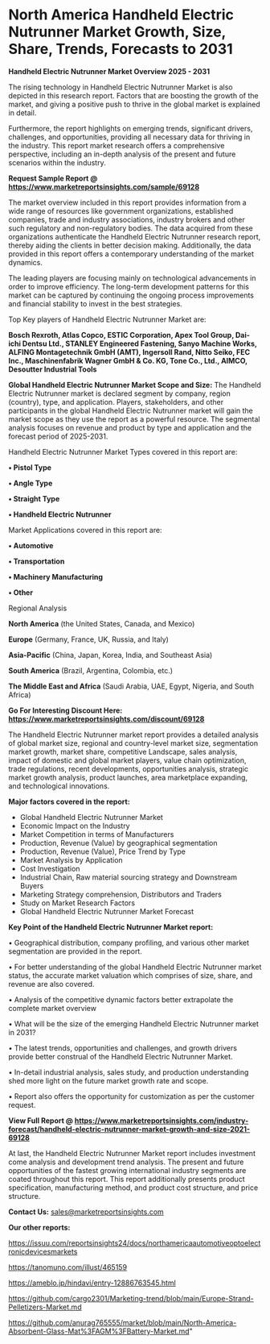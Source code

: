 # North America Handheld Electric Nutrunner Market Growth, Size, Share, Trends, Forecasts to 2031

<Strong> Handheld Electric Nutrunner Market Overview 2025 - 2031</strong>

The rising technology in Handheld Electric Nutrunner Market is also depicted in this research report. Factors that are boosting the growth of the market, and giving a positive push to thrive in the global market is explained in detail.

Furthermore, the report highlights on emerging trends, significant drivers, challenges, and opportunities, providing all necessary data for thriving in the industry. This report market research offers a comprehensive perspective, including an in-depth analysis of the present and future scenarios within the industry.

<strong>Request Sample Report @ <a href=https://www.marketreportsinsights.com/sample/69128>https://www.marketreportsinsights.com/sample/69128</a></strong>

The market overview included in this report provides information from a wide range of resources like government organizations, established companies, trade and industry associations, industry brokers and other such regulatory and non-regulatory bodies. The data acquired from these organizations authenticate the Handheld Electric Nutrunner research report, thereby aiding the clients in better decision making. Additionally, the data provided in this report offers a contemporary understanding of the market dynamics.

The leading players are focusing mainly on technological advancements in order to improve efficiency. The long-term development patterns for this market can be captured by continuing the ongoing process improvements and financial stability to invest in the best strategies.

Top Key players of Handheld Electric Nutrunner Market are:

<strong>Bosch Rexroth, Atlas Copco, ESTIC Corporation, Apex Tool Group, Dai-ichi Dentsu Ltd., STANLEY Engineered Fastening, Sanyo Machine Works, ALFING Montagetechnik GmbH (AMT), Ingersoll Rand, Nitto Seiko, FEC Inc., Maschinenfabrik Wagner GmbH & Co. KG, Tone Co., Ltd., AIMCO, Desoutter Industrial Tools</strong>

<strong><b>Global Handheld Electric Nutrunner Market Scope and Size:</b></strong>
The Handheld Electric Nutrunner market is declared segment by company, region (country), type, and application. Players, stakeholders, and other participants in the global Handheld Electric Nutrunner market will gain the market scope as they use the report as a powerful resource. The segmental analysis focuses on revenue and product by type and application and the forecast period of 2025-2031.

Handheld Electric Nutrunner Market Types covered in this report are:

<strong>• Pistol Type

• Angle Type

• Straight Type

• Handheld Electric Nutrunner</strong>

Market Applications covered in this report are:

<strong>• Automotive

• Transportation

• Machinery Manufacturing

• Other</strong> 

Regional Analysis

<strong>North America</strong> (the United States, Canada, and Mexico)

<strong>Europe</strong> (Germany, France, UK, Russia, and Italy)

<strong>Asia-Pacific</strong> (China, Japan, Korea, India, and Southeast Asia)

<strong>South America</strong> (Brazil, Argentina, Colombia, etc.)

<strong>The Middle East and Africa</strong> (Saudi Arabia, UAE, Egypt, Nigeria, and South Africa)

<strong>Go For Interesting Discount Here: <a href=https://www.marketreportsinsights.com/discount/69128>https://www.marketreportsinsights.com/discount/69128</a></strong>

The Handheld Electric Nutrunner market report provides a detailed analysis of global market size, regional and country-level market size, segmentation market growth, market share, competitive Landscape, sales analysis, impact of domestic and global market players, value chain optimization, trade regulations, recent developments, opportunities analysis, strategic market growth analysis, product launches, area marketplace expanding, and technological innovations.

<strong><b>Major factors covered in the report:</b></strong>
<ul>
  <li>Global Handheld Electric Nutrunner Market </li>
  <li>Economic Impact on the Industry</li>
  <li>Market Competition in terms of Manufacturers</li>
  <li>Production, Revenue (Value) by geographical segmentation</li>
  <li>Production, Revenue (Value), Price Trend by Type</li>
  <li>Market Analysis by Application</li>
  <li>Cost Investigation</li>
  <li>Industrial Chain, Raw material sourcing strategy and Downstream Buyers</li>
  <li>Marketing Strategy comprehension, Distributors and Traders</li>
  <li>Study on Market Research Factors</li>
  <li>Global Handheld Electric Nutrunner Market Forecast</li>
</ul>

<strong><b>Key Point of the Handheld Electric Nutrunner Market report:</b></strong>

• Geographical distribution, company profiling, and various other market segmentation are provided in the report.

• For better understanding of the global Handheld Electric Nutrunner market status, the accurate market valuation which comprises of size, share, and revenue are also covered.

• Analysis of the competitive dynamic factors better extrapolate the complete market overview

• What will be the size of the emerging Handheld Electric Nutrunner market in 2031?

• The latest trends, opportunities and challenges, and growth drivers provide better construal of the Handheld Electric Nutrunner Market.

• In-detail industrial analysis, sales study, and production understanding shed more light on the future market growth rate and scope.

• Report also offers the opportunity for customization as per the customer request.

<strong><b>View Full Report @ <a href=https://www.marketreportsinsights.com/industry-forecast/handheld-electric-nutrunner-market-growth-and-size-2021-69128>https://www.marketreportsinsights.com/industry-forecast/handheld-electric-nutrunner-market-growth-and-size-2021-69128</a></b></strong>


At last, the Handheld Electric Nutrunner Market report includes investment come analysis and development trend analysis. The present and future opportunities of the fastest growing international industry segments are coated throughout this report. This report additionally presents product specification, manufacturing method, and product cost structure, and price structure.

<strong>Contact Us:</strong>
sales@marketreportsinsights.com

<strong>Our other reports:</strong>

<a href=https://issuu.com/reportsinsights24/docs/northamericaautomotiveoptoelectronicdevicesmarkets>https://issuu.com/reportsinsights24/docs/northamericaautomotiveoptoelectronicdevicesmarkets</a>

<a href=https://tanomuno.com/illust/465159>https://tanomuno.com/illust/465159</a>

<a href=https://ameblo.jp/hindavi/entry-12886763545.html>https://ameblo.jp/hindavi/entry-12886763545.html</a>

<a href=https://github.com/cargo2301/Marketing-trend/blob/main/Europe-Strand-Pelletizers-Market.md>https://github.com/cargo2301/Marketing-trend/blob/main/Europe-Strand-Pelletizers-Market.md</a>

<a href=https://github.com/anurag765555/market/blob/main/North-America-Absorbent-Glass-Mat%3FAGM%3FBattery-Market.md>https://github.com/anurag765555/market/blob/main/North-America-Absorbent-Glass-Mat%3FAGM%3FBattery-Market.md</a>"
